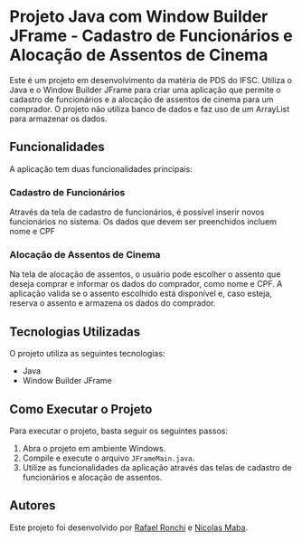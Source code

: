 # Projeto Java com Window Builder JFrame - Cadastro de Funcionários e Alocação de Assentos de Cinema

Este é um projeto em desenvolvimento da matéria de PDS do IFSC. Utiliza o Java e o Window Builder JFrame para criar uma aplicação que permite o cadastro de funcionários e a alocação de assentos de cinema para um comprador. O projeto não utiliza banco de dados e faz uso de um ArrayList para armazenar os dados.

## Funcionalidades

A aplicação tem duas funcionalidades principais:

### Cadastro de Funcionários

Através da tela de cadastro de funcionários, é possível inserir novos funcionários no sistema. Os dados que devem ser preenchidos incluem nome e CPF

### Alocação de Assentos de Cinema

Na tela de alocação de assentos, o usuário pode escolher o assento que deseja comprar e informar os dados do comprador, como nome e CPF. A aplicação valida se o assento escolhido está disponível e, caso esteja, reserva o assento e armazena os dados do comprador.

## Tecnologias Utilizadas

O projeto utiliza as seguintes tecnologias:

- Java
- Window Builder JFrame

## Como Executar o Projeto

Para executar o projeto, basta seguir os seguintes passos:

1. Abra o projeto em ambiente Windows.
2. Compile e execute o arquivo `JFrameMain.java`.
3. Utilize as funcionalidades da aplicação através das telas de cadastro de funcionários e alocação de assentos. 

## Autores

Este projeto foi desenvolvido por [Rafael Ronchi](https://github.com/RafaelRonchi) e [Nicolas Maba](https://github.com/NicolasRicardoMaba).

